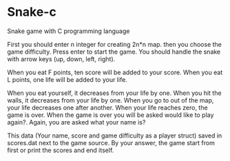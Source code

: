 # Snake-c
Snake game with C programming language

First you should enter n integer for creating 2n*n map.
then you choose the game difficulty.
Press enter to start the game.
You should handle the snake with arrow keys (up, down, left, right).

When you eat F points, ten score will be added to your score.
When you eat L points, one life will be added to your life.

When you eat yourself, it decreases from your life by one.
When you hit the walls, it decreases from your life by one.
When you go to out of the map, your life decreases one after another.
When your life reaches zero, the game is over.
When the game is over you will be asked would like to play again?.
Again, you are asked what your name is?

This data (Your name, score and game difficulty as a player struct) saved in scores.dat next to the game source.
By your answer, the game start from first or print the scores and end itself.
